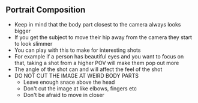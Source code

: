 Portrait Composition
-----------------------

- Keep in mind that the body part closest to the camera always looks bigger
- If you get the subject to move their hip away from the camera they start to
  look slimmer
- You can play with this to make for interesting shots
- For example if a person has beautiful eyes and you want to focus on that,
  taking a shot from a higher POV will make them pop out more
- The angle of the shot can and will affect the feel of the shot
- DO NOT CUT THE IMAGE AT WEIRD BODY PARTS
  - Leave enough snace above the head
  - Don't cut the image at like elbows, fingers etc
  - Don't be afraid to move in closer
